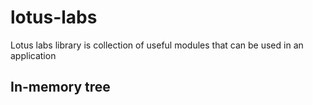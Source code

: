 # lotus-labs
Lotus labs library is collection of useful modules that can be used in an application


## In-memory tree


